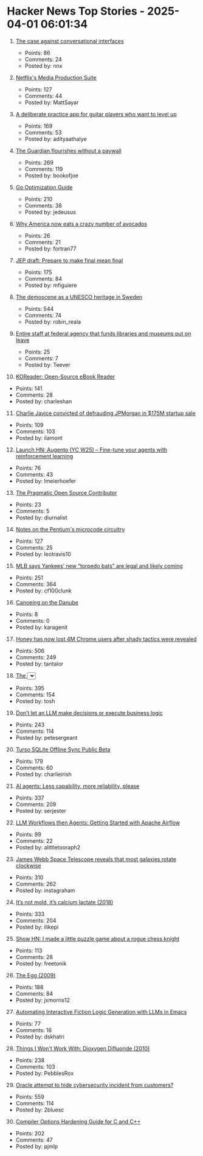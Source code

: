 # Hacker News Top Stories - 2025-04-01 06:01:34

1. [The case against conversational interfaces](https://julian.digital/2025/03/27/the-case-against-conversational-interfaces/)
   - Points: 86
   - Comments: 24
   - Posted by: nnx

2. [Netflix's Media Production Suite](https://netflixtechblog.com/globalizing-productions-with-netflixs-media-production-suite-fc3c108c0a22)
   - Points: 127
   - Comments: 44
   - Posted by: MattSayar

3. [A deliberate practice app for guitar players who want to level up](https://www.captrice.io/)
   - Points: 169
   - Comments: 53
   - Posted by: adityaathalye

4. [The Guardian flourishes without a paywall](https://nymag.com/intelligencer/article/how-the-guardian-us-flourishes-without-a-paywall.html)
   - Points: 269
   - Comments: 119
   - Posted by: bookofjoe

5. [Go Optimization Guide](https://goperf.dev/)
   - Points: 210
   - Comments: 38
   - Posted by: jedeusus

6. [Why America now eats a crazy number of avocados](https://www.wsj.com/business/avocado-prices-tariffs-mexico-imports-3a951021)
   - Points: 26
   - Comments: 21
   - Posted by: fortran77

7. [JEP draft: Prepare to make final mean final](https://openjdk.org/jeps/8349536)
   - Points: 175
   - Comments: 84
   - Posted by: mfiguiere

8. [The demoscene as a UNESCO heritage in Sweden](https://www.goto80.com/the-demoscene-as-a-unesco-heritage-in-sweden)
   - Points: 544
   - Comments: 74
   - Posted by: robin_reala

9. [Entire staff at federal agency that funds libraries and museums put on leave](https://www.npr.org/2025/03/31/nx-s1-5334415/doge-institute-of-museum-and-library-services)
   - Points: 25
   - Comments: 7
   - Posted by: Teever

10. [KOReader: Open-Source eBook Reader](https://github.com/koreader/koreader)
   - Points: 141
   - Comments: 28
   - Posted by: charleshan

11. [Charlie Javice convicted of defrauding JPMorgan in $175M startup sale](https://apnews.com/article/charlie-javice-convicted-fraud-jp-morgan-783cb7b089f6ab5d814c4c0984f0302b)
   - Points: 109
   - Comments: 103
   - Posted by: ilamont

12. [Launch HN: Augento (YC W25) – Fine-tune your agents with reinforcement learning](undefined)
   - Points: 76
   - Comments: 43
   - Posted by: lmeierhoefer

13. [The Pragmatic Open Source Contributor](https://diurnal.st/2025/03/02/the-pragmatic-open-source-contributor.html)
   - Points: 23
   - Comments: 5
   - Posted by: diurnalist

14. [Notes on the Pentium's microcode circuitry](https://www.righto.com/2025/03/pentium-microcde-rom-circuitry.html)
   - Points: 127
   - Comments: 25
   - Posted by: leotravis10

15. [MLB says Yankees’ new “torpedo bats” are legal and likely coming](https://thelibertyline.com/2025/03/30/yankees-new-torpedo-bat/)
   - Points: 251
   - Comments: 364
   - Posted by: cf100clunk

16. [Canoeing on the Danube](http://jameswarnersmith.co.uk/canoeing-the-continent/canoeing-the-danube)
   - Points: 8
   - Comments: 0
   - Posted by: karagenit

17. [Honey has now lost 4M Chrome users after shady tactics were revealed](https://9to5google.com/2025/03/31/honey-extension-users-dropped-chrome-march-2025/)
   - Points: 506
   - Comments: 249
   - Posted by: tantalor

18. [The <select> element can now be customized with CSS](https://developer.chrome.com/blog/a-customizable-select)
   - Points: 395
   - Comments: 154
   - Posted by: tosh

19. [Don’t let an LLM make decisions or execute business logic](https://sgnt.ai/p/hell-out-of-llms/)
   - Points: 243
   - Comments: 114
   - Posted by: petesergeant

20. [Turso SQLite Offline Sync Public Beta](https://turso.tech/blog/turso-offline-sync-public-beta)
   - Points: 179
   - Comments: 60
   - Posted by: charlieirish

21. [AI agents: Less capability, more reliability, please](https://www.sergey.fyi/articles/reliability-vs-capability)
   - Points: 337
   - Comments: 209
   - Posted by: serjester

22. [LLM Workflows then Agents: Getting Started with Apache Airflow](https://github.com/astronomer/airflow-ai-sdk)
   - Points: 99
   - Comments: 22
   - Posted by: alittletooraph2

23. [James Webb Space Telescope reveals that most galaxies rotate clockwise](https://www.smithsonianmag.com/smart-news/james-webb-space-telescope-reveals-that-most-galaxies-rotate-clockwise-180986224/)
   - Points: 310
   - Comments: 262
   - Posted by: instagraham

24. [It’s not mold, it’s calcium lactate (2018)](https://www.thephcheese.com/theres-white-stuff-growing-on-your-cheese-that-isnt-mold)
   - Points: 333
   - Comments: 204
   - Posted by: ilikepi

25. [Show HN: I made a little puzzle game about a rogue chess knight](https://knightride.rakhim.org/)
   - Points: 113
   - Comments: 28
   - Posted by: freetonik

26. [The Egg (2009)](https://www.galactanet.com/oneoff/theegg.html)
   - Points: 188
   - Comments: 84
   - Posted by: jxmorris12

27. [Automating Interactive Fiction Logic Generation with LLMs in Emacs](https://blog.tendollaradventure.com/automating-story-logic-with-llms/)
   - Points: 77
   - Comments: 16
   - Posted by: dskhatri

28. [Things I Won't Work With: Dioxygen Difluoride (2010)](https://www.science.org/content/blog-post/things-i-won-t-work-dioxygen-difluoride)
   - Points: 238
   - Comments: 103
   - Posted by: PebblesRox

29. [Oracle attempt to hide cybersecurity incident from customers?](https://doublepulsar.com/oracle-attempt-to-hide-serious-cybersecurity-incident-from-customers-in-oracle-saas-service-9231c8daff4a)
   - Points: 559
   - Comments: 114
   - Posted by: 2bluesc

30. [Compiler Options Hardening Guide for C and C++](https://best.openssf.org/Compiler-Hardening-Guides/Compiler-Options-Hardening-Guide-for-C-and-C++.html)
   - Points: 202
   - Comments: 47
   - Posted by: pjmlp

